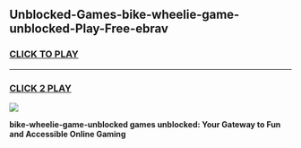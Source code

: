 
## Unblocked-Games-bike-wheelie-game-unblocked-Play-Free-ebrav
<h3>
<a href="https://premium76.site?title=bike-wheelie-game-unblocked&ref=20A">CLICK TO PLAY</a></h3>
<hr>

<h3>
<a href="https://premium76.site?title=bike-wheelie-game-unblocked&ref=20A">CLICK 2 PLAY</a>
  
</h3>

<a href="https://premium76.site?title=bike-wheelie-game-unblocked&ref=20A"><img src="https://clearcache.store/games.png"></a>


**bike-wheelie-game-unblocked games unblocked: Your Gateway to Fun and Accessible Online Gaming**
